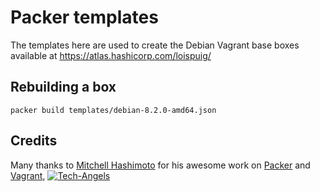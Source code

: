 # Packer templates

The templates here are used to create the Debian Vagrant base boxes available at 
https://atlas.hashicorp.com/loispuig/

## Rebuilding a box
```
packer build templates/debian-8.2.0-amd64.json
```

## Credits
Many thanks to [Mitchell Hashimoto](https://github.com/mitchellh/) for his awesome work on [Packer](https://github.com/mitchellh/packer) and [Vagrant](https://github.com/mitchellh/vagrant), [![Tech-Angels](http://media.tumblr.com/tumblr_m5ay3bQiER1qa44ov.png)](http://www.tech-angels.com)